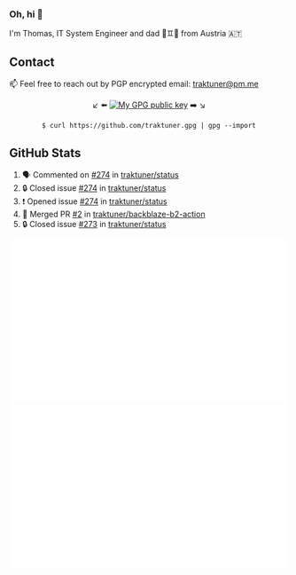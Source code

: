 ### Oh, hi 👋

I'm Thomas, IT System Engineer and dad 👶♊️👶 from Austria 🇦🇹

<!--
**traktuner/traktuner** is a ✨ _special_ ✨ repository because its `README.md` (this file) appears on your GitHub profile.

Here are some ideas to get you started:

- 🔭 I’m currently working on ...
- 🌱 I’m currently learning ...
- 👯 I’m looking to collaborate on ...
- 🤔 I’m looking for help with ...
- 💬 Ask me about ...
- 📫 How to reach me: ...
- 😄 Pronouns: ...
- ⚡ Fun fact: ...
-->

## Contact
📫 Feel free to reach out by PGP encrypted email:
traktuner@pm.me

<div align="center" markdown="1">

↙️ ⬅️ [![My GPG public key](https://img.shields.io/badge/PGP%20public%20key-6D4AFF?style=for-the-badge)](https://github.com/traktuner.gpg) ➡️ ↘️

```shell
$ curl https://github.com/traktuner.gpg | gpg --import
```

</div>

## GitHub Stats
<!--START_SECTION:activity-->
1. 🗣 Commented on [#274](https://github.com/traktuner/status/issues/274#issuecomment-1858551761) in [traktuner/status](https://github.com/traktuner/status)
2. 🔒 Closed issue [#274](https://github.com/traktuner/status/issues/274) in [traktuner/status](https://github.com/traktuner/status)
3. ❗ Opened issue [#274](https://github.com/traktuner/status/issues/274) in [traktuner/status](https://github.com/traktuner/status)
4. 🎉 Merged PR [#2](https://github.com/traktuner/backblaze-b2-action/pull/2) in [traktuner/backblaze-b2-action](https://github.com/traktuner/backblaze-b2-action)
5. 🔒 Closed issue [#273](https://github.com/traktuner/status/issues/273) in [traktuner/status](https://github.com/traktuner/status)
<!--END_SECTION:activity-->

![](https://github.com/traktuner/traktuner/blob/master/generated/overview.svg)
![](https://github.com/traktuner/traktuner/blob/master/generated/languages.svg)
